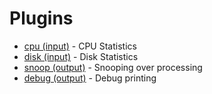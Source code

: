 # Plugins

* [cpu (input)](cpu.md) - CPU Statistics
* [disk (input)](disk.md) - Disk Statistics
* [snoop (output)](snoop.md) - Snooping over processing
* [debug (output)](debug.md) - Debug printing
